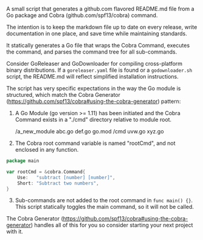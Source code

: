 A small script that generates a github.com flavored README.md file from a Go package and Cobra (github.com/spf13/cobra) command.

The intention is to keep the markdown file up to date on every release, write documentation in one place, and save time while maintaining standards.

It statically generates a Go file that wraps the Cobra Command, executes the command, and parses the command tree for all sub-commands.

Consider GoReleaser and GoDownloader for compiling cross-platform binary distributions. If a `goreleaser.yaml` file is found or a `godownloader.sh` script, the README.md will reflect simplified installation instructions.

The script has very specific expectations in the way the Go module is structured, which match the Cobra Generator (https://github.com/spf13/cobra#using-the-cobra-generator) pattern:

1. A Go Module (go version >= 1.11) has been initiated and the Cobra Command exists in a "./cmd" directory relative to module root.

    /a_new_module
        abc.go
        def.go
        go.mod
        /cmd
            uvw.go
            xyz.go

2. The Cobra root command variable is named "rootCmd", and not enclosed in any function.

```go
package main

var rootCmd = &cobra.Command{
	Use:   "subtract [number] [number]",
	Short: "Subtract two numbers",
}
```

3. Sub-commands are not added to the root command in `func main() {}`. This script statically toggles the main command, so it will not be called.

The Cobra Generator (https://github.com/spf13/cobra#using-the-cobra-generator) handles all of this for you so consider starting your next project with it.

